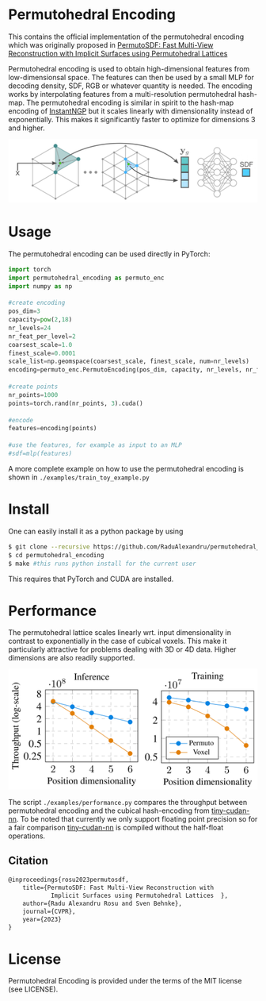 # Permutohedral Encoding 

This contains the official implementation of the permutohedral encoding which was originally proposed in [PermutoSDF: Fast Multi-View Reconstruction with Implicit Surfaces using Permutohedral Lattices](https://arxiv.org/abs/2211.12562) 

Permutohedral encoding is used to obtain high-dimensional features from low-dimensionsal space. The features can then be used by a small MLP for decoding density, SDF, RGB or whatever quantity is needed. The encoding works by interpolating features from a multi-resolution permutohedral hash-map.
The permutohedral encoding is similar in spirit to the hash-map encoding of [InstantNGP] but it scales linearly with dimensionality instead of exponentially. This makes it significantly faster to optimize for dimensions 3 and higher. 


<p align="middle">
  <img src="imgs/drawing5_cropped_2_c_enchanced3c.png" width="550" />
</p>

# Usage

The permutohedral encoding can be used directly in PyTorch:

```py
import torch
import permutohedral_encoding as permuto_enc
import numpy as np

#create encoding
pos_dim=3
capacity=pow(2,18) 
nr_levels=24 
nr_feat_per_level=2 
coarsest_scale=1.0 
finest_scale=0.0001 
scale_list=np.geomspace(coarsest_scale, finest_scale, num=nr_levels)
encoding=permuto_enc.PermutoEncoding(pos_dim, capacity, nr_levels, nr_feat_per_level, scale_list)

#create points
nr_points=1000
points=torch.rand(nr_points, 3).cuda()

#encode
features=encoding(points)

#use the features, for example as input to an MLP
#sdf=mlp(features) 
```

A more complete example on how to use the permutohedral encoding is shown in `./examples/train_toy_example.py`

<!--
### Example 

SDF 
-->


# Install

One can easily install it as a python package by using

```sh
$ git clone --recursive https://github.com/RaduAlexandru/permutohedral_encoding
$ cd permutohedral_encoding
$ make #this runs python install for the current user
```

This requires that PyTorch and CUDA are installed. 


# Performance


The permutohedral lattice scales linearly wrt. input dimensionality in contrast to exponentially in the case of cubical voxels. This make it particularly attractive for problems dealing with 3D or 4D data. Higher dimensions are also readily supported. 
<p align="middle">
  <img src="imgs/perf.png" width="550" />
</p>

The script `./examples/performance.py` compares the throughput between permutohedral encoding and the cubical hash-encoding from [tiny-cudan-nn].
To be noted that currently we only support floating point precision so for a fair comparison [tiny-cudan-nn] is compiled without the half-float operations.


## Citation

```
@inproceedings{rosu2023permutosdf,
    title={PermutoSDF: Fast Multi-View Reconstruction with 
            Implicit Surfaces using Permutohedral Lattices  },
    author={Radu Alexandru Rosu and Sven Behnke},
    journal={CVPR},
    year={2023}
}
```

   [EasyPBR]: <https://github.com/RaduAlexandru/easy_pbr>
   [DataLoaders]: <https://github.com/RaduAlexandru/data_loaders>
   [InstantNGP]: <https://github.com/NVlabs/instant-ngp>
   [tiny-cudan-nn]: <https://github.com/NVlabs/tiny-cuda-nn> 










# License
Permutohedral Encoding is provided under the terms of the MIT license (see LICENSE).